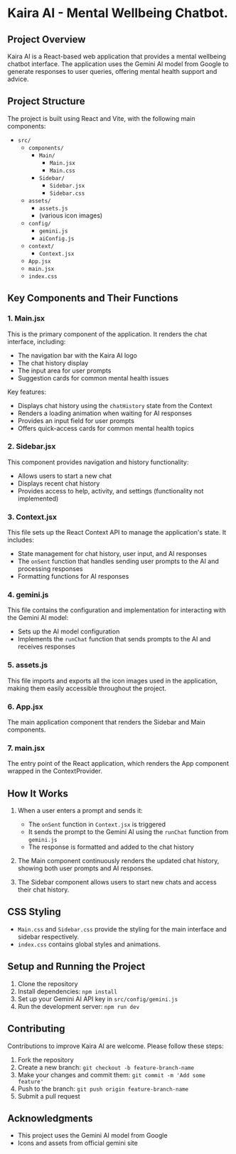 # Kaira AI - Mental Wellbeing Chatbot. 

## Project Overview

Kaira AI is a React-based web application that provides a mental wellbeing chatbot interface. The application uses the Gemini AI model from Google to generate responses to user queries, offering mental health support and advice.

## Project Structure

The project is built using React and Vite, with the following main components:

- `src/`
  - `components/`
    - `Main/`
      - `Main.jsx`
      - `Main.css`
    - `Sidebar/`
      - `Sidebar.jsx`
      - `Sidebar.css`
  - `assets/`
    - `assets.js`
    - (various icon images)
  - `config/`
    - `gemini.js`
    - `aiConfig.js`
  - `context/`
    - `Context.jsx`
  - `App.jsx`
  - `main.jsx`
  - `index.css`

## Key Components and Their Functions

### 1. Main.jsx

This is the primary component of the application. It renders the chat interface, including:
- The navigation bar with the Kaira AI logo
- The chat history display
- The input area for user prompts
- Suggestion cards for common mental health issues

Key features:
- Displays chat history using the `chatHistory` state from the Context
- Renders a loading animation when waiting for AI responses
- Provides an input field for user prompts
- Offers quick-access cards for common mental health topics

### 2. Sidebar.jsx

This component provides navigation and history functionality:
- Allows users to start a new chat
- Displays recent chat history
- Provides access to help, activity, and settings (functionality not implemented)

### 3. Context.jsx

This file sets up the React Context API to manage the application's state. It includes:
- State management for chat history, user input, and AI responses
- The `onSent` function that handles sending user prompts to the AI and processing responses
- Formatting functions for AI responses

### 4. gemini.js

This file contains the configuration and implementation for interacting with the Gemini AI model:
- Sets up the AI model configuration
- Implements the `runChat` function that sends prompts to the AI and receives responses

### 5. assets.js

This file imports and exports all the icon images used in the application, making them easily accessible throughout the project.

### 6. App.jsx

The main application component that renders the Sidebar and Main components.

### 7. main.jsx

The entry point of the React application, which renders the App component wrapped in the ContextProvider.

## How It Works

1. When a user enters a prompt and sends it:
   - The `onSent` function in `Context.jsx` is triggered
   - It sends the prompt to the Gemini AI using the `runChat` function from `gemini.js`
   - The response is formatted and added to the chat history

2. The Main component continuously renders the updated chat history, showing both user prompts and AI responses.

3. The Sidebar component allows users to start new chats and access their chat history.

## CSS Styling

- `Main.css` and `Sidebar.css` provide the styling for the main interface and sidebar respectively.
- `index.css` contains global styles and animations.

## Setup and Running the Project

1. Clone the repository
2. Install dependencies: `npm install`
3. Set up your Gemini AI API key in `src/config/gemini.js`
4. Run the development server: `npm run dev`

## Contributing

Contributions to improve Kaira AI are welcome. Please follow these steps:
1. Fork the repository
2. Create a new branch: `git checkout -b feature-branch-name`
3. Make your changes and commit them: `git commit -m 'Add some feature'`
4. Push to the branch: `git push origin feature-branch-name`
5. Submit a pull request


## Acknowledgments

- This project uses the Gemini AI model from Google
- Icons and assets from official gemini site

